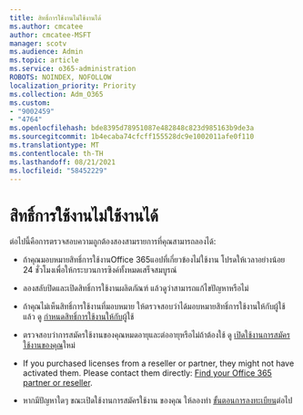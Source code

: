 ```yaml
---
title: สิทธิ์การใช้งานไม่ใช้งานได้
ms.author: cmcatee
author: cmcatee-MSFT
manager: scotv
ms.audience: Admin
ms.topic: article
ms.service: o365-administration
ROBOTS: NOINDEX, NOFOLLOW
localization_priority: Priority
ms.collection: Adm_O365
ms.custom:
- "9002459"
- "4764"
ms.openlocfilehash: bde8395d78951087e482848c823d985163b9de3a
ms.sourcegitcommit: 1b4ecaba74cfcff155528dc9e1002011afe0f110
ms.translationtype: MT
ms.contentlocale: th-TH
ms.lasthandoff: 08/21/2021
ms.locfileid: "58452229"
---
```

# <a name="license-not-working"></a>สิทธิ์การใช้งานไม่ใช้งานได้

ต่อไปนี้คือการตรวจสอบความถูกต้องสองสามรายการที่คุณสามารถลองได้:

- ถ้าคุณมอบหมายสิทธิ์การใช้งานOffice 365แอปที่เกี่ยวข้องไม่ใช้งาน โปรดให้เวลาอย่างน้อย 24 ชั่วโมงเพื่อให้กระบวนการซิงค์ทั้งหมดเสร็จสมบูรณ์ 

- ลองสลับปิดและเปิดสิทธิ์การใช้งานผลิตภัณฑ์ แล้วดูว่าสามารถแก้ไขปัญหาหรือไม่ 

- ถ้าคุณไม่เห็นสิทธิ์การใช้งานที่มอบหมาย ให้ตรวจสอบว่าได้มอบหมายสิทธิ์การใช้งานให้กับผู้ใช้แล้ว ดู [กําหนดสิทธิ์การใช้งานให้กับ](https://docs.microsoft.com/microsoft-365/admin/manage/assign-licenses-to-users?view=o365-worldwide)ผู้ใช้

- ตรวจสอบว่าการสมัครใช้งานของคุณหมดอายุและต่ออายุหรือไม่ถ้าต้องใช้ ดู [เปิดใช้งานการสมัครใช้งานของคุณ](https://docs.microsoft.com/alchemyinsights/reactivate-your-subscription)ใหม่ 

- If you purchased licenses from a reseller or partner, they might not have activated them. Please contact them directly: [Find your Office 365 partner or reseller](https://docs.microsoft.com//microsoft-365/admin/manage/find-your-partner-or-reseller).

- หากมีปัญหาใดๆ ขณะเปิดใช้งานการสมัครใช้งาน ของคุณ ให้ลองทํา [ขั้นตอนการลงทะเบียน](https://go.microsoft.com/fwlink/?linkid=2126800)ต่อไป
